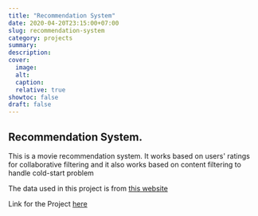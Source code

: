 ```yaml
---
title: "Recommendation System"
date: 2020-04-20T23:15:00+07:00
slug: recommendation-system
category: projects
summary:
description:
cover:
  image:
  alt:
  caption:
  relative: true
showtoc: false
draft: false
---
```


## Recommendation System.

This is a movie recommendation system. It works based on users' ratings for collaborative filtering and it also works based on content filtering to handle cold-start problem

The data used in this project is from [this website](https://grouplens.org/datasets/movielens)

Link for the Project [here](https://github.com/AbenezerKb/recommender-system)
